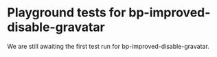 # Playground tests for bp-improved-disable-gravatar
We are still awaiting the first test run for bp-improved-disable-gravatar.
